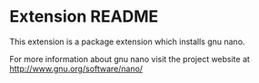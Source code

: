 # Extension README

This extension is a package extension which installs gnu nano.

For more information about gnu nano visit the project website at
http://www.gnu.org/software/nano/

